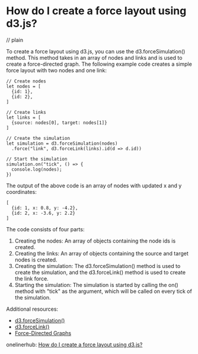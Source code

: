 # How do I create a force layout using d3.js?
// plain

To create a force layout using d3.js, you can use the d3.forceSimulation() method. This method takes in an array of nodes and links and is used to create a force-directed graph. The following example code creates a simple force layout with two nodes and one link:

```
// Create nodes
let nodes = [
  {id: 1},
  {id: 2},
]

// Create links
let links = [
  {source: nodes[0], target: nodes[1]}
]

// Create the simulation
let simulation = d3.forceSimulation(nodes)
  .force("link", d3.forceLink(links).id(d => d.id))

// Start the simulation
simulation.on("tick", () => {
  console.log(nodes);
})
```

The output of the above code is an array of nodes with updated x and y coordinates:

```
[
  {id: 1, x: 0.8, y: -4.2},
  {id: 2, x: -3.6, y: 2.2}
]
```

The code consists of four parts:

1. Creating the nodes: An array of objects containing the node ids is created.
2. Creating the links: An array of objects containing the source and target nodes is created.
3. Creating the simulation: The d3.forceSimulation() method is used to create the simulation, and the d3.forceLink() method is used to create the link force.
4. Starting the simulation: The simulation is started by calling the on() method with "tick" as the argument, which will be called on every tick of the simulation.

Additional resources:

- [d3.forceSimulation()](https://github.com/d3/d3-force#simulation)
- [d3.forceLink()](https://github.com/d3/d3-force#links)
- [Force-Directed Graphs](https://observablehq.com/@d3/force-directed-graph)

onelinerhub: [How do I create a force layout using d3.js?](https://onelinerhub.com/javascript-d3/how-do-i-create-a-force-layout-using-d--js)